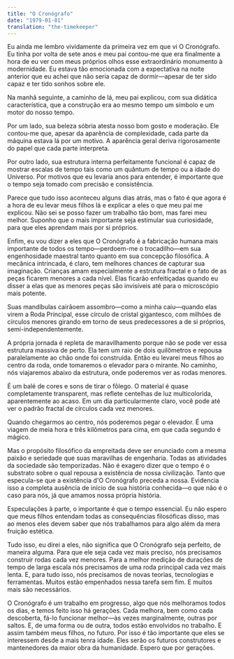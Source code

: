 ```yaml
---
title: "O Cronógrafo"
date: "1979-01-01"
translation: "the-timekeeper"
---
```


Eu ainda me lembro vividamente da primeira vez em que vi O Cronógrafo. Eu tinha por volta de sete anos e meu pai contou-me que era finalmente a hora de eu ver com meus próprios olhos esse extraordinário monumento à modernidade. Eu estava tão emocionada com a expectativa na noite anterior que eu achei que não seria capaz de dormir—apesar de ter sido capaz e ter tido sonhos sobre ele.

Na manhã seguinte, a caminho de lá, meu pai explicou, com sua didática característica, que a construção era ao mesmo tempo um símbolo e um motor do nosso tempo.

Por um lado, sua beleza sóbria atesta nosso bom gosto e moderação. Ele contou-me que, apesar da aparência de complexidade, cada parte da máquina estava lá por um motivo. A aparência geral deriva rigorosamente do papel que cada parte interpreta.

Por outro lado, sua estrutura interna perfeitamente funcional é capaz de mostrar escalas de tempo tais como um quântum de tempo ou a idade do Universo. Por motivos que eu levaria anos para entender, é importante que o tempo seja tomado com precisão e consistência.

Parece que tudo isso aconteceu alguns dias atrás, mas o fato é que agora é a hora de eu levar meus filhos lá e explicar a eles o que meu pai me explicou. Não sei se posso fazer um trabalho tão bom, mas farei meu melhor. Suponho que o mais importante seja estimular sua curiosidade, para que eles aprendam mais por si próprios.

Enfim, eu vou dizer a eles que O Cronógrafo é a fabricação humana mais importante de todos os tempo—perdoem-me o trocadilho—em sua engenhosidade maestral tanto quanto em sua concepção filosófica. A mecânica intrincada, é claro, tem melhores chances de capturar sua imaginação. Crianças amam especialmente a estrutura fractal e o fato de as peças ficarem menores a cada nível. Elas ficarão enfeitiçadas quando eu disser a elas que as menores peças são invisíveis até para o microscópio mais potente.

Suas mandíbulas cairãoem assombro—como a minha caiu—quando elas virem a Roda Principal, esse círculo de cristal gigantesco, com milhões de círculos menores girando em torno de seus predecessores a de si próprios, semi-independentemente.

A própria jornada é repleta de maravilhamento porque não se pode ver essa estrutura massiva de perto. Ela tem um raio de dois quilômetros e repousa paralelamente ao chão onde foi construída. Então eu levarei meus filhos ao centro da roda, onde tomaremos o elevador para o mirante. No caminho, nós viajaremos abaixo da estrutura, onde poderemos ver as rodas menores.

É um balé de cores e sons de tirar o fôlego. O material é quase completamente transparent, mas reflete centelhas de luz multicolorida, aparentemente ao acaso. Em um dia particularmente claro, você pode até ver o padrão fractal de círculos cada vez menores.

Quando chegarmos ao centro, nós poderemos pegar o elevador. É uma viagem de meia hora e três kilômetros para cima, em que cada segundo é mágico.

Mas o propósito filosófico da empreitada deve ser enunciado com a mesma paixão e seriedade que suas maravilhas de engenharia. Todas as atividades da sociedade são temporizadas. Não é exagero dizer que o tempo é o substrato sobre o qual repousa a existência de nossa civilização. Tanto que especula-se que a existência d'O Cronógrafo preceda a nossa. Evidencia isso a completa ausência de início de sua história conhecida—o que não é o caso para nós, já que amamos nossa própria história.

Especulações à parte, o importante é que o tempo essencial. Eu não espero que meus filhos entendam todas as consequências filosóficas disso, mas ao menos eles devem saber que nós trabalhamos para algo além da mera fruição estética.

Tudo isso, eu direi a eles, não significa que O Cronógrafo seja perfeito, de maneira alguma. Para que ele seja cada vez mais preciso, nós precisamos construir rodas cada vez menores. Para a melhor medição de durações de tempo de larga escala nós precisamos de uma roda principal cada vez mais lenta. E, para tudo isso, nós precisamos de novas teorias, tecnologias e ferramentas. Muitos estão empenhados nessa tarefa sem fim. E muitos mais são necessários.

O Cronógrafo é um trabalho em progresso, algo que nós melhoramos todos os dias, e temos feito isso há gerações. Cada melhora, bem como cada descoberta, fá-lo funcionar melhor—às vezes marginalmente, outras por saltos. E, de uma forma ou de outra, todos estão envolvidos no trabalho. E assim também meus filhos, no futuro. Por isso é tão importante que eles se interessem desde a mais tenra idade. Eles serão os futuros construtores e mantenedores da maior obra da humanidade. Espero que por gerações.
